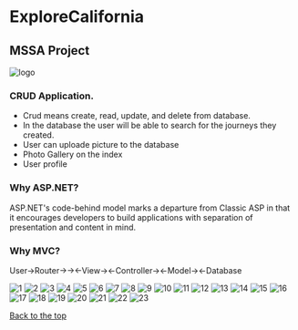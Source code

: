 # ExploreCalifornia
## MSSA Project

![logo](https://github.com/yanxu2021/ExploreCalifornia/blob/main/image/removebg%20logo.png)
### CRUD Application. 

- Crud means create, read, update, and delete from database. 
- In the database the user will be able to search for the journeys they created. 
- User can uploade picture to the database
- Photo Gallery on the index
- User profile

### Why ASP.NET? 

ASP.NET's code-behind model marks a departure from Classic ASP in that it encourages developers to build applications with separation of presentation and content in mind.

### Why MVC? 

User->Router->-><-View-><-Controller-><-Model-><-Database

![1](https://github.com/yanxu2021/ExploreCalifornia/blob/main/report/1.JPG)
![2](https://github.com/yanxu2021/ExploreCalifornia/blob/main/report/2.JPG)
![3](https://github.com/yanxu2021/ExploreCalifornia/blob/main/report/3.JPG)
![4](https://github.com/yanxu2021/ExploreCalifornia/blob/main/report/4.JPG)
![5](https://github.com/yanxu2021/ExploreCalifornia/blob/main/report/5.JPG)
![6](https://github.com/yanxu2021/ExploreCalifornia/blob/main/report/6.JPG)
![7](https://github.com/yanxu2021/ExploreCalifornia/blob/main/report/7.JPG)
![8](https://github.com/yanxu2021/ExploreCalifornia/blob/main/report/8Use%20Package%20Manager%20Console%20to%20add%20migration%20named%20initialsetup.JPG)
![9](https://github.com/yanxu2021/ExploreCalifornia/blob/main/report/9Use%20ORM%20to%20do%20the%20amazing%20job.JPG)
![10](https://github.com/yanxu2021/ExploreCalifornia/blob/main/report/10Check%20the%20tables.JPG)
![11](https://github.com/yanxu2021/ExploreCalifornia/blob/main/report/11Automated%20created%20table%20without%20knowing%20T-SQL.JPG)
![12](https://github.com/yanxu2021/ExploreCalifornia/blob/main/report/12.JPG)
![13](https://github.com/yanxu2021/ExploreCalifornia/blob/main/report/13Create.JPG)
![14](https://github.com/yanxu2021/ExploreCalifornia/blob/main/report/14Index.JPG)
![15](https://github.com/yanxu2021/ExploreCalifornia/blob/main/report/15Edit.JPG)
![16](https://github.com/yanxu2021/ExploreCalifornia/blob/main/report/16Details.JPG)
![17](https://github.com/yanxu2021/ExploreCalifornia/blob/main/report/17Delete.JPG)
![18](https://github.com/yanxu2021/ExploreCalifornia/blob/main/report/18In%20controller%20use%20add%20view%20function%20to%20automatically%20creat%20Search.JPG)
![19](https://github.com/yanxu2021/ExploreCalifornia/blob/main/report/19Research.JPG)
![20](https://github.com/yanxu2021/ExploreCalifornia/blob/main/report/20Return%20Search%20Results.JPG)
![21](https://github.com/yanxu2021/ExploreCalifornia/blob/main/report/21Registration%20Confirmation.JPG)
![22](https://github.com/yanxu2021/ExploreCalifornia/blob/main/report/22Login.JPG)
![23](https://github.com/yanxu2021/ExploreCalifornia/blob/main/report/23.JPG)


[Back to the top](https://github.com/yanxu2021/ExploreCalifornia/blob/main/README.md)

